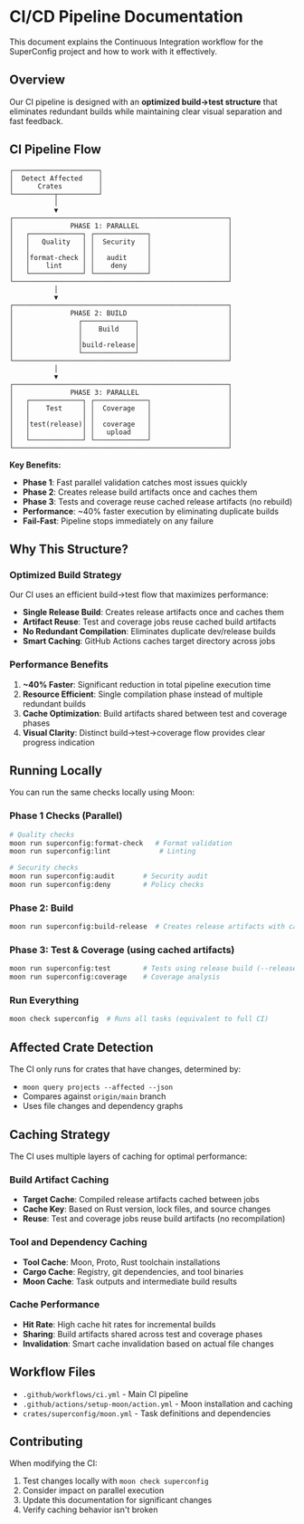 # CI/CD Pipeline Documentation

This document explains the Continuous Integration workflow for the SuperConfig project and how to work with it effectively.

## Overview

Our CI pipeline is designed with an **optimized build→test structure** that eliminates redundant builds while maintaining clear visual separation and fast feedback.

## CI Pipeline Flow

```
┌─────────────────────┐
│  Detect Affected    │
│      Crates         │
└──────────┬──────────┘
           │
           ▼
┌─────────────────────────────────────────────────────┐
│              PHASE 1: PARALLEL                      │
│   ┌─────────────┐ ┌─────────────┐                   │
│   │   Quality   │ │  Security   │                   │
│   │             │ │             │                   │
│   │format-check │ │   audit     │                   │
│   │    lint     │ │    deny     │                   │
│   └─────────────┘ └─────────────┘                   │
└─────────────────────────────────────────────────────┘
           │
           ▼
┌─────────────────────────────────────────────────────┐
│              PHASE 2: BUILD                         │
│                ┌─────────────┐                      │
│                │    Build    │                      │
│                │             │                      │
│                │build-release│                      │
│                └─────────────┘                      │
└─────────────────────────────────────────────────────┘
           │
           ▼
┌─────────────────────────────────────────────────────┐
│              PHASE 3: PARALLEL                      │
│   ┌─────────────┐ ┌─────────────┐                   │
│   │    Test     │ │  Coverage   │                   │
│   │             │ │             │                   │
│   │test(release)│ │  coverage   │                   │
│   │             │ │   upload    │                   │
│   └─────────────┘ └─────────────┘                   │
└─────────────────────────────────────────────────────┘
```

**Key Benefits:**

- **Phase 1**: Fast parallel validation catches most issues quickly
- **Phase 2**: Creates release build artifacts once and caches them
- **Phase 3**: Tests and coverage reuse cached release artifacts (no rebuild)
- **Performance**: ~40% faster execution by eliminating duplicate builds
- **Fail-Fast**: Pipeline stops immediately on any failure

## Why This Structure?

### Optimized Build Strategy

Our CI uses an efficient build→test flow that maximizes performance:

- **Single Release Build**: Creates release artifacts once and caches them
- **Artifact Reuse**: Test and coverage jobs reuse cached build artifacts
- **No Redundant Compilation**: Eliminates duplicate dev/release builds
- **Smart Caching**: GitHub Actions caches target directory across jobs

### Performance Benefits

1. **~40% Faster**: Significant reduction in total pipeline execution time
2. **Resource Efficient**: Single compilation phase instead of multiple redundant builds
3. **Cache Optimization**: Build artifacts shared between test and coverage phases
4. **Visual Clarity**: Distinct build→test→coverage flow provides clear progress indication

## Running Locally

You can run the same checks locally using Moon:

### Phase 1 Checks (Parallel)

```bash
# Quality checks
moon run superconfig:format-check   # Format validation
moon run superconfig:lint            # Linting

# Security checks
moon run superconfig:audit       # Security audit
moon run superconfig:deny        # Policy checks
```

### Phase 2: Build

```bash
moon run superconfig:build-release  # Creates release artifacts with caching
```

### Phase 3: Test & Coverage (using cached artifacts)

```bash
moon run superconfig:test        # Tests using release build (--release flag)
moon run superconfig:coverage    # Coverage analysis
```

### Run Everything

```bash
moon check superconfig  # Runs all tasks (equivalent to full CI)
```

## Affected Crate Detection

The CI only runs for crates that have changes, determined by:

- `moon query projects --affected --json`
- Compares against `origin/main` branch
- Uses file changes and dependency graphs

## Caching Strategy

The CI uses multiple layers of caching for optimal performance:

### Build Artifact Caching

- **Target Cache**: Compiled release artifacts cached between jobs
- **Cache Key**: Based on Rust version, lock files, and source changes
- **Reuse**: Test and coverage jobs reuse build artifacts (no recompilation)

### Tool and Dependency Caching

- **Tool Cache**: Moon, Proto, Rust toolchain installations
- **Cargo Cache**: Registry, git dependencies, and tool binaries
- **Moon Cache**: Task outputs and intermediate build results

### Cache Performance

- **Hit Rate**: High cache hit rates for incremental builds
- **Sharing**: Build artifacts shared across test and coverage phases
- **Invalidation**: Smart cache invalidation based on actual file changes

## Workflow Files

- `.github/workflows/ci.yml` - Main CI pipeline
- `.github/actions/setup-moon/action.yml` - Moon installation and caching
- `crates/superconfig/moon.yml` - Task definitions and dependencies

## Contributing

When modifying the CI:

1. Test changes locally with `moon check superconfig`
2. Consider impact on parallel execution
3. Update this documentation for significant changes
4. Verify caching behavior isn't broken
